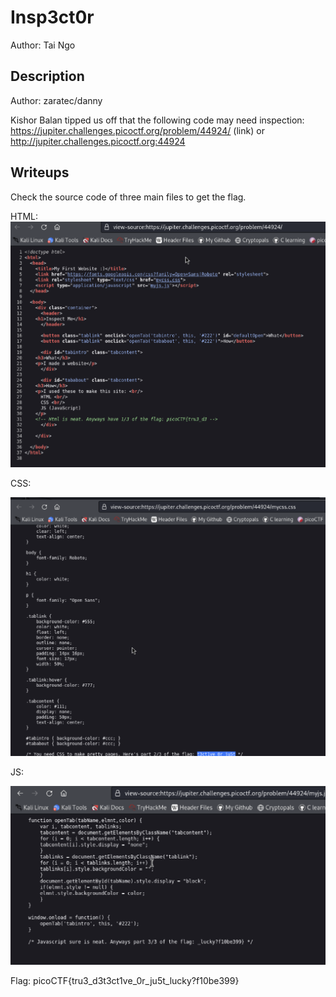 # Insp3ct0r
Author: Tai Ngo

## Description
Author: zaratec/danny

Kishor Balan tipped us off that the following code may need inspection: https://jupiter.challenges.picoctf.org/problem/44924/ (link) or http://jupiter.challenges.picoctf.org:44924

## Writeups

Check the source code of three main files to get the flag.

HTML:
![Alt text](image.png)

CSS:

![Alt text](image-1.png)

JS:

![Alt text](image-2.png)

Flag: picoCTF{tru3_d3t3ct1ve_0r_ju5t_lucky?f10be399}